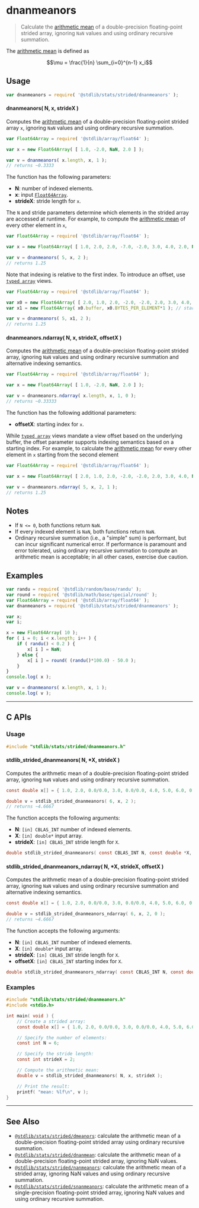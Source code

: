 <!--

@license Apache-2.0

Copyright (c) 2020 The Stdlib Authors.

Licensed under the Apache License, Version 2.0 (the "License");
you may not use this file except in compliance with the License.
You may obtain a copy of the License at

   http://www.apache.org/licenses/LICENSE-2.0

Unless required by applicable law or agreed to in writing, software
distributed under the License is distributed on an "AS IS" BASIS,
WITHOUT WARRANTIES OR CONDITIONS OF ANY KIND, either express or implied.
See the License for the specific language governing permissions and
limitations under the License.

-->

# dnanmeanors

> Calculate the [arithmetic mean][arithmetic-mean] of a double-precision floating-point strided array, ignoring `NaN` values and using ordinary recursive summation.

<section class="intro">

The [arithmetic mean][arithmetic-mean] is defined as

<!-- <equation class="equation" label="eq:arithmetic_mean" align="center" raw="\mu = \frac{1}{n} \sum_{i=0}^{n-1} x_i" alt="Equation for the arithmetic mean."> -->

```math
\mu = \frac{1}{n} \sum_{i=0}^{n-1} x_i
```

<!-- <div class="equation" align="center" data-raw-text="\mu = \frac{1}{n} \sum_{i=0}^{n-1} x_i" data-equation="eq:arithmetic_mean">
    <img src="https://cdn.jsdelivr.net/gh/stdlib-js/stdlib@086f7b0f8efb88e4bc7ec5a9417e4ea89cd3f27c/lib/node_modules/@stdlib/stats/strided/dnanmeanors/docs/img/equation_arithmetic_mean.svg" alt="Equation for the arithmetic mean.">
    <br>
</div> -->

<!-- </equation> -->

</section>

<!-- /.intro -->

<section class="usage">

## Usage

```javascript
var dnanmeanors = require( '@stdlib/stats/strided/dnanmeanors' );
```

#### dnanmeanors( N, x, strideX )

Computes the [arithmetic mean][arithmetic-mean] of a double-precision floating-point strided array `x`, ignoring `NaN` values and using ordinary recursive summation.

```javascript
var Float64Array = require( '@stdlib/array/float64' );

var x = new Float64Array( [ 1.0, -2.0, NaN, 2.0 ] );

var v = dnanmeanors( x.length, x, 1 );
// returns ~0.3333
```

The function has the following parameters:

-   **N**: number of indexed elements.
-   **x**: input [`Float64Array`][@stdlib/array/float64].
-   **strideX**: stride length for `x`.

The `N` and stride parameters determine which elements in the strided array are accessed at runtime. For example, to compute the [arithmetic mean][arithmetic-mean] of every other element in `x`,

<!-- eslint-disable max-len -->

```javascript
var Float64Array = require( '@stdlib/array/float64' );

var x = new Float64Array( [ 1.0, 2.0, 2.0, -7.0, -2.0, 3.0, 4.0, 2.0, NaN, NaN ] );

var v = dnanmeanors( 5, x, 2 );
// returns 1.25
```

Note that indexing is relative to the first index. To introduce an offset, use [`typed array`][mdn-typed-array] views.

<!-- eslint-disable stdlib/capitalized-comments, max-len -->

```javascript
var Float64Array = require( '@stdlib/array/float64' );

var x0 = new Float64Array( [ 2.0, 1.0, 2.0, -2.0, -2.0, 2.0, 3.0, 4.0, NaN, NaN ] );
var x1 = new Float64Array( x0.buffer, x0.BYTES_PER_ELEMENT*1 ); // start at 2nd element

var v = dnanmeanors( 5, x1, 2 );
// returns 1.25
```

#### dnanmeanors.ndarray( N, x, strideX, offsetX )

Computes the [arithmetic mean][arithmetic-mean] of a double-precision floating-point strided array, ignoring `NaN` values and using ordinary recursive summation and alternative indexing semantics.

```javascript
var Float64Array = require( '@stdlib/array/float64' );

var x = new Float64Array( [ 1.0, -2.0, NaN, 2.0 ] );

var v = dnanmeanors.ndarray( x.length, x, 1, 0 );
// returns ~0.33333
```

The function has the following additional parameters:

-   **offsetX**: starting index for `x`.

While [`typed array`][mdn-typed-array] views mandate a view offset based on the underlying buffer, the offset parameter supports indexing semantics based on a starting index. For example, to calculate the [arithmetic mean][arithmetic-mean] for every other element in `x` starting from the second element

<!-- eslint-disable max-len -->

```javascript
var Float64Array = require( '@stdlib/array/float64' );

var x = new Float64Array( [ 2.0, 1.0, 2.0, -2.0, -2.0, 2.0, 3.0, 4.0, NaN, NaN ] );

var v = dnanmeanors.ndarray( 5, x, 2, 1 );
// returns 1.25
```

</section>

<!-- /.usage -->

<section class="notes">

## Notes

-   If `N <= 0`, both functions return `NaN`.
-   If every indexed element is `NaN`, both functions return `NaN`.
-   Ordinary recursive summation (i.e., a "simple" sum) is performant, but can incur significant numerical error. If performance is paramount and error tolerated, using ordinary recursive summation to compute an arithmetic mean is acceptable; in all other cases, exercise due caution.

</section>

<!-- /.notes -->

<section class="examples">

## Examples

<!-- eslint no-undef: "error" -->

```javascript
var randu = require( '@stdlib/random/base/randu' );
var round = require( '@stdlib/math/base/special/round' );
var Float64Array = require( '@stdlib/array/float64' );
var dnanmeanors = require( '@stdlib/stats/strided/dnanmeanors' );

var x;
var i;

x = new Float64Array( 10 );
for ( i = 0; i < x.length; i++ ) {
    if ( randu() < 0.2 ) {
        x[ i ] = NaN;
    } else {
        x[ i ] = round( (randu()*100.0) - 50.0 );
    }
}
console.log( x );

var v = dnanmeanors( x.length, x, 1 );
console.log( v );
```

</section>

<!-- /.examples -->

<!-- C interface documentation. -->

* * *

<section class="c">

## C APIs

<!-- Section to include introductory text. Make sure to keep an empty line after the intro `section` element and another before the `/section` close. -->

<section class="intro">

</section>

<!-- /.intro -->

<!-- C usage documentation. -->

<section class="usage">

### Usage

```c
#include "stdlib/stats/strided/dnanmeanors.h"
```

#### stdlib_strided_dnanmeanors( N, \*X, strideX )

Computes the arithmetic mean of a double-precision floating-point strided array, ignoring `NaN` values and using ordinary recursive summation.

```c
const double x[] = { 1.0, 2.0, 0.0/0.0, 3.0, 0.0/0.0, 4.0, 5.0, 6.0, 0.0/0.0, 7.0, 8.0, 0.0/0.0 };

double v = stdlib_strided_dnanmeanors( 6, x, 2 );
// returns ~4.6667
```

The function accepts the following arguments:

-   **N**: `[in] CBLAS_INT` number of indexed elements.
-   **X**: `[in] double*` input array.
-   **strideX**: `[in] CBLAS_INT` stride length for `X`.

```c
double stdlib_strided_dnanmeanors( const CBLAS_INT N, const double *X, const CBLAS_INT strideX );
```

#### stdlib_strided_dnanmeanors_ndarray( N, \*X, strideX, offsetX )

Computes the arithmetic mean of a double-precision floating-point strided array, ignoring `NaN` values and using ordinary recursive summation and alternative indexing semantics.

```c
const double x[] = { 1.0, 2.0, 0.0/0.0, 3.0, 0.0/0.0, 4.0, 5.0, 6.0, 0.0/0.0, 7.0, 8.0, 0.0/0.0 };

double v = stdlib_strided_dnanmeanors_ndarray( 6, x, 2, 0 );
// returns ~4.6667
```

The function accepts the following arguments:

-   **N**: `[in] CBLAS_INT` number of indexed elements.
-   **X**: `[in] double*` input array.
-   **strideX**: `[in] CBLAS_INT` stride length for `X`.
-   **offsetX**: `[in] CBLAS_INT` starting index for `X`.

```c
double stdlib_strided_dnanmeanors_ndarray( const CBLAS_INT N, const double *X, const CBLAS_INT strideX, const CBLAS_INT offsetX );
```

</section>

<!-- /.usage -->

<!-- C API usage notes. Make sure to keep an empty line after the `section` element and another before the `/section` close. -->

<section class="notes">

</section>

<!-- /.notes -->

<!-- C API usage examples. -->

<section class="examples">

### Examples

```c
#include "stdlib/stats/strided/dnanmeanors.h"
#include <stdio.h>

int main( void ) {
    // Create a strided array:
    const double x[] = { 1.0, 2.0, 0.0/0.0, 3.0, 0.0/0.0, 4.0, 5.0, 6.0, 0.0/0.0, 7.0, 8.0, 0.0/0.0 };

    // Specify the number of elements:
    const int N = 6;

    // Specify the stride length:
    const int strideX = 2;

    // Compute the arithmetic mean:
    double v = stdlib_strided_dnanmeanors( N, x, strideX );

    // Print the result:
    printf( "mean: %lf\n", v );
}
```

</section>

<!-- /.examples -->

</section>

<!-- /.c -->

<!-- Section for related `stdlib` packages. Do not manually edit this section, as it is automatically populated. -->

<section class="related">

* * *

## See Also

-   <span class="package-name">[`@stdlib/stats/strided/dmeanors`][@stdlib/stats/strided/dmeanors]</span><span class="delimiter">: </span><span class="description">calculate the arithmetic mean of a double-precision floating-point strided array using ordinary recursive summation.</span>
-   <span class="package-name">[`@stdlib/stats/strided/dnanmean`][@stdlib/stats/strided/dnanmean]</span><span class="delimiter">: </span><span class="description">calculate the arithmetic mean of a double-precision floating-point strided array, ignoring NaN values.</span>
-   <span class="package-name">[`@stdlib/stats/strided/nanmeanors`][@stdlib/stats/strided/nanmeanors]</span><span class="delimiter">: </span><span class="description">calculate the arithmetic mean of a strided array, ignoring NaN values and using ordinary recursive summation.</span>
-   <span class="package-name">[`@stdlib/stats/strided/snanmeanors`][@stdlib/stats/strided/snanmeanors]</span><span class="delimiter">: </span><span class="description">calculate the arithmetic mean of a single-precision floating-point strided array, ignoring NaN values and using ordinary recursive summation.</span>

</section>

<!-- /.related -->

<!-- Section for all links. Make sure to keep an empty line after the `section` element and another before the `/section` close. -->

<section class="links">

[arithmetic-mean]: https://en.wikipedia.org/wiki/Arithmetic_mean

[@stdlib/array/float64]: https://github.com/stdlib-js/stdlib/tree/develop/lib/node_modules/%40stdlib/array/float64

[mdn-typed-array]: https://developer.mozilla.org/en-US/docs/Web/JavaScript/Reference/Global_Objects/TypedArray

<!-- <related-links> -->

[@stdlib/stats/strided/dmeanors]: https://github.com/stdlib-js/stdlib/tree/develop/lib/node_modules/%40stdlib/stats/strided/dmeanors

[@stdlib/stats/strided/dnanmean]: https://github.com/stdlib-js/stdlib/tree/develop/lib/node_modules/%40stdlib/stats/strided/dnanmean

[@stdlib/stats/strided/nanmeanors]: https://github.com/stdlib-js/stdlib/tree/develop/lib/node_modules/%40stdlib/stats/strided/nanmeanors

[@stdlib/stats/strided/snanmeanors]: https://github.com/stdlib-js/stdlib/tree/develop/lib/node_modules/%40stdlib/stats/strided/snanmeanors

<!-- </related-links> -->

</section>

<!-- /.links -->
